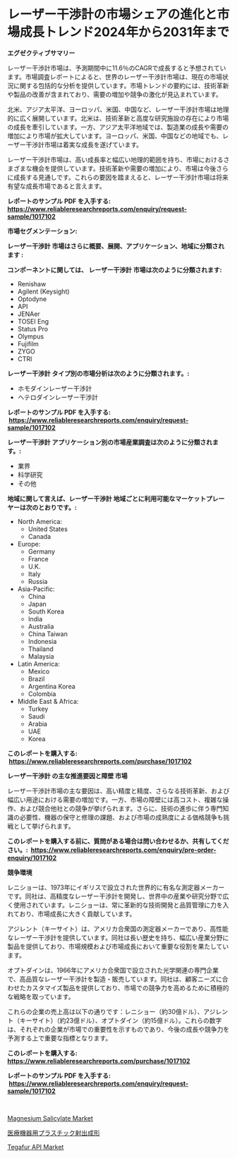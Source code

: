 <p><h1>レーザー干渉計の市場シェアの進化と市場成長トレンド2024年から2031年まで</h1></p><p><strong>エグゼクティブサマリー</strong></p>
<p><p>レーザー干渉計市場は、予測期間中に11.6％のCAGRで成長すると予想されています。市場調査レポートによると、世界のレーザー干渉計市場は、現在の市場状況に関する包括的な分析を提供しています。市場トレンドの要約には、技術革新や製品の改善が含まれており、需要の増加や競争の激化が見込まれています。</p><p>北米、アジア太平洋、ヨーロッパ、米国、中国など、レーザー干渉計市場は地理的に広く展開しています。北米は、技術革新と高度な研究施設の存在により市場の成長を牽引しています。一方、アジア太平洋地域では、製造業の成長や需要の増加により市場が拡大しています。ヨーロッパ、米国、中国などの地域でも、レーザー干渉計市場は着実な成長を遂げています。</p><p>レーザー干渉計市場は、高い成長率と幅広い地理的範囲を持ち、市場におけるさまざまな機会を提供しています。技術革新や需要の増加により、市場は今後さらに成長する見通しです。これらの要因を踏まえると、レーザー干渉計市場は将来有望な成長市場であると言えます。</p></p>
<p><strong>レポートのサンプル PDF を入手する: <a href="https://www.reliableresearchreports.com/enquiry/request-sample/1017102">https://www.reliableresearchreports.com/enquiry/request-sample/1017102</a></strong></p>
<p><strong>市場セグメンテーション:</strong></p>
<p><strong> レーザー干渉計 市場はさらに概要、展開、アプリケーション、地域に分類されます :</strong></p>
<p><strong>コンポーネントに関しては、 レーザー干渉計 市場は次のように分類されます: &nbsp;</strong></p>
<p><ul><li>Renishaw</li><li>Agilent (Keysight)</li><li>Optodyne</li><li>API</li><li>JENAer</li><li>TOSEI Eng</li><li>Status Pro</li><li>Olympus</li><li>Fujifilm</li><li>ZYGO</li><li>CTRI</li></ul></p>
<p><strong> レーザー干渉計 タイプ別の市場分析は次のように分類されます。:</strong></p>
<p><ul><li>ホモダインレーザー干渉計</li><li>ヘテロダインレーザー干渉計</li></ul></p>
<p><strong>レポートのサンプル PDF を入手する: &nbsp;<a href="https://www.reliableresearchreports.com/enquiry/request-sample/1017102">https://www.reliableresearchreports.com/enquiry/request-sample/1017102</a></strong></p>
<p><strong> レーザー干渉計 アプリケーション別の市場産業調査は次のように分類されます。:</strong></p>
<p><ul><li>業界</li><li>科学研究</li><li>その他</li></ul></p>
<p><strong>地域に関して言えば、レーザー干渉計 地域ごとに利用可能なマーケットプレーヤーは次のとおりです。:</strong></p>
<p><ul>
    <li>
        North America:
        <ul>
            <li>United States</li>
            <li>Canada</li>
        </ul>
    </li>
    <li>
        Europe:
        <ul>
            <li>Germany</li>
            <li>France</li>
            <li>U.K.</li>
            <li>Italy</li>
            <li>Russia</li>
        </ul>
    </li>
    <li>
        Asia-Pacific:
        <ul>
            <li>China</li>
            <li>Japan</li>
            <li>South Korea</li>
            <li>India</li>
            <li>Australia</li>
            <li>China Taiwan</li>
            <li>Indonesia</li>
            <li>Thailand</li>
            <li>Malaysia</li>
        </ul>
    </li>
    <li>
        Latin America:
        <ul>
            <li>Mexico</li>
            <li>Brazil</li>
            <li>Argentina Korea</li>
            <li>Colombia</li>
        </ul>
    </li>
    <li>
        Middle East & Africa:
        <ul>
            <li>Turkey</li>
            <li>Saudi</li>
            <li>Arabia</li>
            <li>UAE</li>
            <li>Korea</li>
        </ul>
    </li>
    </ul></p>
<p><strong>このレポートを購入する: &nbsp;<a href="https://www.reliableresearchreports.com/purchase/1017102">https://www.reliableresearchreports.com/purchase/1017102</a></strong></p>
<p><strong>レーザー干渉計 の主な推進要因と障壁 市場</strong></p>
<p><p>レーザー干渉計市場の主な要因は、高い精度と精度、さらなる技術革新、および幅広い用途における需要の増加です。一方、市場の障壁には高コスト、複雑な操作、および競合他社との競争が挙げられます。さらに、技術の進歩に伴う専門知識の必要性、機器の保守と修理の課題、および市場の成熟度による価格競争も挑戦として挙げられます。</p></p>
<p><strong>このレポートを購入する前に、質問がある場合は問い合わせるか、共有してください。:&nbsp; <a href="https://www.reliableresearchreports.com/enquiry/pre-order-enquiry/1017102">https://www.reliableresearchreports.com/enquiry/pre-order-enquiry/1017102</a></strong></p>
<p><strong>競争環境</strong></p>
<p><p>レニショーは、1973年にイギリスで設立された世界的に有名な測定器メーカーです。同社は、高精度なレーザー干渉計を開発し、世界中の産業や研究分野で広く使用されています。レニショーは、常に革新的な技術開発と品質管理に力を入れており、市場成長に大きく貢献しています。</p><p>アジレント（キーサイト）は、アメリカ合衆国の測定器メーカーであり、高性能なレーザー干渉計を提供しています。同社は長い歴史を持ち、幅広い産業分野に製品を提供しており、市場規模および市場成長において重要な役割を果たしています。</p><p>オプトダインは、1966年にアメリカ合衆国で設立された光学関連の専門企業で、高品質なレーザー干渉計を製造・販売しています。同社は、顧客ニーズに合わせたカスタマイズ製品を提供しており、市場での競争力を高めるために積極的な戦略を取っています。</p><p>これらの企業の売上高は以下の通りです：レニショー（約30億ドル）、アジレント（キーサイト）（約23億ドル）、オプトダイン（約15億ドル）。これらの数字は、それぞれの企業が市場での重要性を示すものであり、今後の成長や競争力を予測する上で重要な指標となります。</p></p>
<p><strong>このレポートを購入する: &nbsp; <a href="https://www.reliableresearchreports.com/purchase/1017102">https://www.reliableresearchreports.com/purchase/1017102</a></strong></p>
<p><strong>レポートのサンプル PDF を入手する: &nbsp;<a href="https://www.reliableresearchreports.com/enquiry/request-sample/1017102">https://www.reliableresearchreports.com/enquiry/request-sample/1017102</a></strong><strong></strong></p>
<p>&nbsp;</p>
<p><p><a href="https://www.linkedin.com/pulse/magnesium-salicylate-market-provides-detailed-segmentation-based-pvxaf?trackingId=M1kuZ7Cc6vJIEvTAxeQbGA%3D%3D">Magnesium Salicylate Market</a></p><p><a href="https://github.com/zoetazuur/Market-Research-Report-List-1/blob/main/596160517455.md">医療機器用プラスチック射出成形</a></p><p><a href="https://www.linkedin.com/pulse/tegafur-api-market-research-report-unlocks-analysis-financial-vfjxe?trackingId=KmWXO7YCDM5S2LXJ2kcZAA%3D%3D">Tegafur API Market</a></p></p>